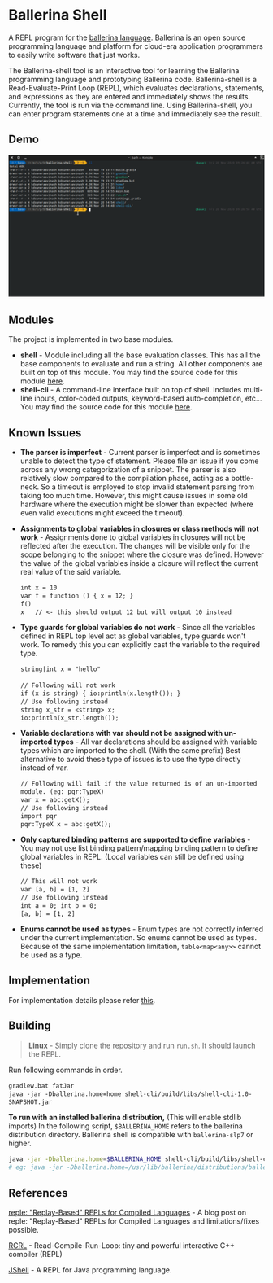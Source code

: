 # Ballerina Shell

A REPL program for the [ballerina language](https://github.com/ballerina-platform/ballerina-lang).  Ballerina is an open source programming language and platform for  cloud-era application programmers to easily write software that just works.

The Ballerina-shell tool is an interactive tool for learning the Ballerina programming language and prototyping Ballerina code. Ballerina-shell is a Read-Evaluate-Print Loop (REPL), which evaluates declarations, statements, and expressions as they are entered and immediately shows the results. Currently, the tool is run via the command line. Using Ballerina-shell, you can enter program statements one at a time and immediately see the result.

## Demo

![Recording](./docs/demo.gif)

## Modules

The project is implemented in two base modules.

- **shell** - Module including all the base evaluation classes. This has all the base components to evaluate and run a string. All other components are built on top of this module. You may find the source code for this module [here](shell).
- **shell-cli** - A command-line interface built on top of shell. Includes multi-line inputs, color-coded outputs, keyword-based auto-completion, etc... You may find the source code for this module [here](shell-cli).

## Known Issues

- **The parser is imperfect** - Current parser is imperfect and is sometimes unable to detect the type of statement. Please file an issue if you come across any wrong categorization of a snippet. The parser is also relatively slow compared to the compilation phase, acting as a bottle-neck. So a timeout is employed to stop invalid statement parsing from taking too much time. However, this might cause issues in some old hardware where the execution might be slower than expected (where even valid executions might exceed the timeout).

- **Assignments to global variables in closures or class methods will not work** - Assignments done to global variables in closures will not be reflected after the execution. The changes will be visible only for the scope belonging to the snippet where the closure was defined. However the value of the global variables inside a closure will reflect the current real value of the said variable.

  ```ballerina
  int x = 10
  var f = function () { x = 12; }
  f()
  x   // <- this should output 12 but will output 10 instead
  ```

- **Type guards for global variables do not work** - Since all the variables defined in REPL top level act as global variables, type guards won't work. To remedy this you can explicitly cast the variable to the required type.

  ```ballerina
  string|int x = "hello"
  
  // Following will not work
  if (x is string) { io:println(x.length()); }
  // Use following instead
  string x_str = <string> x;
  io:println(x_str.length());
  ```

- **Variable declarations with var should not be assigned with un-imported types** - All var declarations should be assigned with variable types which are imported to the shell. (With the same prefix) Best alternative to avoid these type of issues is to use the type directly instead of var.

  ```ballerina
  // Following will fail if the value returned is of an un-imported module. (eg: pqr:TypeX)
  var x = abc:getX();
  // Use following instead
  import pqr
  pqr:TypeX x = abc:getX();
  ```

- **Only captured binding patterns are supported to define variables** - You may not use list binding pattern/mapping binding pattern to define global variables in REPL. (Local variables can still be defined using these)

  ```ballerina
  // This will not work
  var [a, b] = [1, 2]
  // Use following instead
  int a = 0; int b = 0;
  [a, b] = [1, 2]
  ```

- **Enums cannot be used as types** - Enum types are not correctly inferred under the current implementation. So enums cannot be used as types. Because of the same implementation limitation, `table<map<any>>` cannot be used as a type.

## Implementation

For implementation details please refer [this](shell/README.md).

## Building

> **Linux** - Simply clone the repository and run `run.sh`. It should launch the REPL.

Run following commands in order.

```batch
gradlew.bat fatJar
java -jar -Dballerina.home=home shell-cli/build/libs/shell-cli-1.0-SNAPSHOT.jar
```

**To run with an installed ballerina distribution,** (This will enable stdlib imports)
In the following script, `$BALLERINA_HOME` refers to the ballerina distribution directory.
Ballerina shell is compatible with `ballerina-slp7` or higher.

```bash
java -jar -Dballerina.home=$BALLERINA_HOME shell-cli/build/libs/shell-cli-1.0-SNAPSHOT.jar
# eg: java -jar -Dballerina.home=/usr/lib/ballerina/distributions/ballerina-slp7 shell-cli/build/libs/shell-cli-1.0-SNAPSHOT.jar
```

##  References

[reple: "Replay-Based" REPLs for Compiled Languages](https://people.eecs.berkeley.edu/~brock/blog/reple.php) - A blog post on reple: "Replay-Based" REPLs for Compiled Languages and limitations/fixes possible.

[RCRL](https://github.com/onqtam/rcrl) - Read-Compile-Run-Loop: tiny and powerful interactive C++ compiler (REPL)

[JShell](https://docs.oracle.com/javase/9/jshell/introduction-jshell.htm#JSHEL-GUID-630F27C8-1195-4989-9F6B-2C51D46F52C8) - A REPL for Java programming language.

